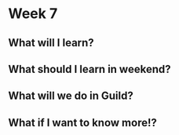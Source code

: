 # Week 7

## What will I learn?

## What should I learn in weekend?

## What will we do in Guild?

## What if I want to know more!?


